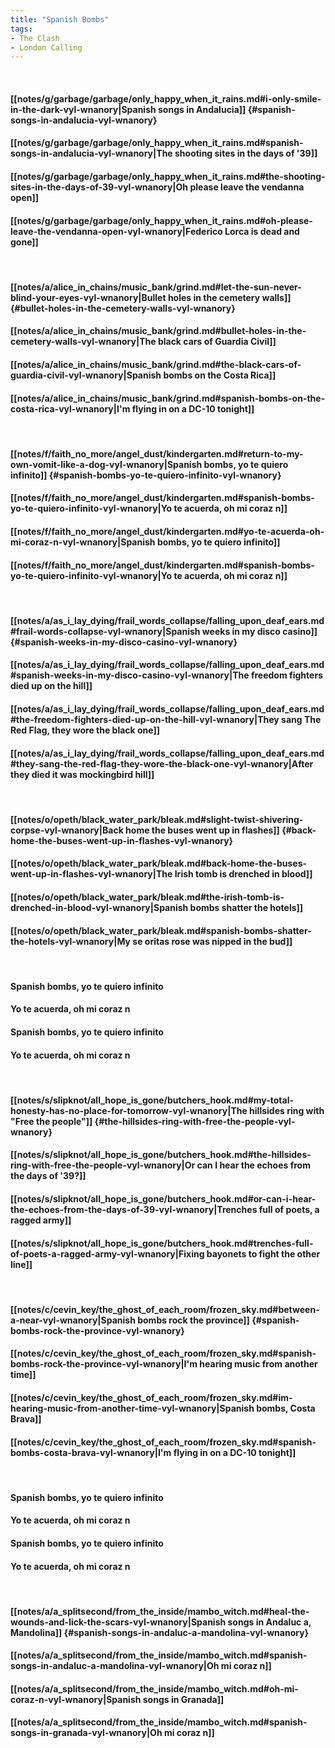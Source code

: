 ```yaml
---
title: "Spanish Bombs"
tags:
- The Clash
- London Calling
---
```

&nbsp;
#### [[notes/g/garbage/garbage/only_happy_when_it_rains.md#i-only-smile-in-the-dark-vyl-wnanory|Spanish songs in Andalucia]] {#spanish-songs-in-andalucia-vyl-wnanory}
#### [[notes/g/garbage/garbage/only_happy_when_it_rains.md#spanish-songs-in-andalucia-vyl-wnanory|The shooting sites in the days of '39]]
#### [[notes/g/garbage/garbage/only_happy_when_it_rains.md#the-shooting-sites-in-the-days-of-39-vyl-wnanory|Oh please leave the vendanna open]]
#### [[notes/g/garbage/garbage/only_happy_when_it_rains.md#oh-please-leave-the-vendanna-open-vyl-wnanory|Federico Lorca is dead and gone]]
&nbsp;
#### [[notes/a/alice_in_chains/music_bank/grind.md#let-the-sun-never-blind-your-eyes-vyl-wnanory|Bullet holes in the cemetery walls]] {#bullet-holes-in-the-cemetery-walls-vyl-wnanory}
#### [[notes/a/alice_in_chains/music_bank/grind.md#bullet-holes-in-the-cemetery-walls-vyl-wnanory|The black cars of Guardia Civil]]
#### [[notes/a/alice_in_chains/music_bank/grind.md#the-black-cars-of-guardia-civil-vyl-wnanory|Spanish bombs on the Costa Rica]]
#### [[notes/a/alice_in_chains/music_bank/grind.md#spanish-bombs-on-the-costa-rica-vyl-wnanory|I'm flying in on a DC-10 tonight]]
&nbsp;
#### [[notes/f/faith_no_more/angel_dust/kindergarten.md#return-to-my-own-vomit-like-a-dog-vyl-wnanory|Spanish bombs, yo te quiero infinito]] {#spanish-bombs-yo-te-quiero-infinito-vyl-wnanory}
#### [[notes/f/faith_no_more/angel_dust/kindergarten.md#spanish-bombs-yo-te-quiero-infinito-vyl-wnanory|Yo te acuerda, oh mi coraz n]]
#### [[notes/f/faith_no_more/angel_dust/kindergarten.md#yo-te-acuerda-oh-mi-coraz-n-vyl-wnanory|Spanish bombs, yo te quiero infinito]]
#### [[notes/f/faith_no_more/angel_dust/kindergarten.md#spanish-bombs-yo-te-quiero-infinito-vyl-wnanory|Yo te acuerda, oh mi coraz n]]
&nbsp;
#### [[notes/a/as_i_lay_dying/frail_words_collapse/falling_upon_deaf_ears.md#frail-words-collapse-vyl-wnanory|Spanish weeks in my disco casino]] {#spanish-weeks-in-my-disco-casino-vyl-wnanory}
#### [[notes/a/as_i_lay_dying/frail_words_collapse/falling_upon_deaf_ears.md#spanish-weeks-in-my-disco-casino-vyl-wnanory|The freedom fighters died up on the hill]]
#### [[notes/a/as_i_lay_dying/frail_words_collapse/falling_upon_deaf_ears.md#the-freedom-fighters-died-up-on-the-hill-vyl-wnanory|They sang The Red Flag, they wore the black one]]
#### [[notes/a/as_i_lay_dying/frail_words_collapse/falling_upon_deaf_ears.md#they-sang-the-red-flag-they-wore-the-black-one-vyl-wnanory|After they died it was mockingbird hill]]
&nbsp;
#### [[notes/o/opeth/black_water_park/bleak.md#slight-twist-shivering-corpse-vyl-wnanory|Back home the buses went up in flashes]] {#back-home-the-buses-went-up-in-flashes-vyl-wnanory}
#### [[notes/o/opeth/black_water_park/bleak.md#back-home-the-buses-went-up-in-flashes-vyl-wnanory|The Irish tomb is drenched in blood]]
#### [[notes/o/opeth/black_water_park/bleak.md#the-irish-tomb-is-drenched-in-blood-vyl-wnanory|Spanish bombs shatter the hotels]]
#### [[notes/o/opeth/black_water_park/bleak.md#spanish-bombs-shatter-the-hotels-vyl-wnanory|My se oritas rose was nipped in the bud]]
&nbsp;
#### Spanish bombs, yo te quiero infinito
#### Yo te acuerda, oh mi coraz n
#### Spanish bombs, yo te quiero infinito
#### Yo te acuerda, oh mi coraz n
&nbsp;
#### [[notes/s/slipknot/all_hope_is_gone/butchers_hook.md#my-total-honesty-has-no-place-for-tomorrow-vyl-wnanory|The hillsides ring with "Free the people"]] {#the-hillsides-ring-with-free-the-people-vyl-wnanory}
#### [[notes/s/slipknot/all_hope_is_gone/butchers_hook.md#the-hillsides-ring-with-free-the-people-vyl-wnanory|Or can I hear the echoes from the days of '39?]]
#### [[notes/s/slipknot/all_hope_is_gone/butchers_hook.md#or-can-i-hear-the-echoes-from-the-days-of-39-vyl-wnanory|Trenches full of poets, a ragged army]]
#### [[notes/s/slipknot/all_hope_is_gone/butchers_hook.md#trenches-full-of-poets-a-ragged-army-vyl-wnanory|Fixing bayonets to fight the other line]]
&nbsp;
#### [[notes/c/cevin_key/the_ghost_of_each_room/frozen_sky.md#between-a-near-vyl-wnanory|Spanish bombs rock the province]] {#spanish-bombs-rock-the-province-vyl-wnanory}
#### [[notes/c/cevin_key/the_ghost_of_each_room/frozen_sky.md#spanish-bombs-rock-the-province-vyl-wnanory|I'm hearing music from another time]]
#### [[notes/c/cevin_key/the_ghost_of_each_room/frozen_sky.md#im-hearing-music-from-another-time-vyl-wnanory|Spanish bombs, Costa Brava]]
#### [[notes/c/cevin_key/the_ghost_of_each_room/frozen_sky.md#spanish-bombs-costa-brava-vyl-wnanory|I'm flying in on a DC-10 tonight]]
&nbsp;
#### Spanish bombs, yo te quiero infinito
#### Yo te acuerda, oh mi coraz n
#### Spanish bombs, yo te quiero infinito
#### Yo te acuerda, oh mi coraz n
&nbsp;
#### [[notes/a/a_splitsecond/from_the_inside/mambo_witch.md#heal-the-wounds-and-lick-the-scars-vyl-wnanory|Spanish songs in Andaluc a, Mandolina]] {#spanish-songs-in-andaluc-a-mandolina-vyl-wnanory}
#### [[notes/a/a_splitsecond/from_the_inside/mambo_witch.md#spanish-songs-in-andaluc-a-mandolina-vyl-wnanory|Oh mi coraz n]]
#### [[notes/a/a_splitsecond/from_the_inside/mambo_witch.md#oh-mi-coraz-n-vyl-wnanory|Spanish songs in Granada]]
#### [[notes/a/a_splitsecond/from_the_inside/mambo_witch.md#spanish-songs-in-granada-vyl-wnanory|Oh mi coraz n]]
